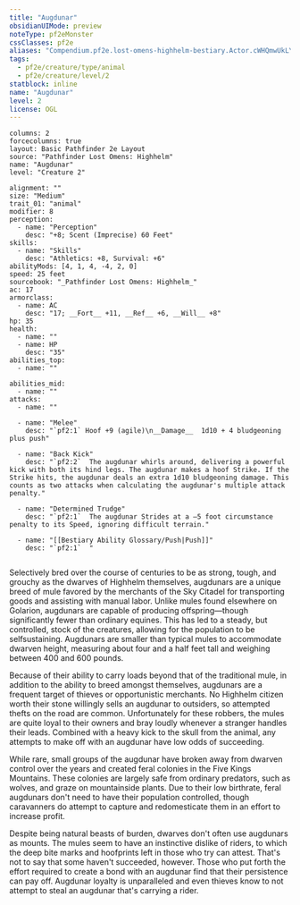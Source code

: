 ```yaml
---
title: "Augdunar"
obsidianUIMode: preview
noteType: pf2eMonster
cssClasses: pf2e
aliases: "Compendium.pf2e.lost-omens-highhelm-bestiary.Actor.cWHQmwUkLYBlFOGX" 
tags:
  - pf2e/creature/type/animal
  - pf2e/creature/level/2
statblock: inline
name: "Augdunar"
level: 2
license: OGL
---
```


```statblock
columns: 2
forcecolumns: true
layout: Basic Pathfinder 2e Layout
source: "Pathfinder Lost Omens: Highhelm"
name: "Augdunar"
level: "Creature 2"

alignment: ""
size: "Medium"
trait_01: "animal"
modifier: 8
perception:
  - name: "Perception"
    desc: "+8; Scent (Imprecise) 60 Feet"
skills:
  - name: "Skills"
    desc: "Athletics: +8, Survival: +6"
abilityMods: [4, 1, 4, -4, 2, 0]
speed: 25 feet
sourcebook: "_Pathfinder Lost Omens: Highhelm_"
ac: 17
armorclass:
  - name: AC
    desc: "17; __Fort__ +11, __Ref__ +6, __Will__ +8"
hp: 35
health:
  - name: ""
  - name: HP
    desc: "35"
abilities_top:
  - name: ""

abilities_mid:
  - name: ""
attacks:
  - name: ""

  - name: "Melee"
    desc: "`pf2:1` Hoof +9 (agile)\n__Damage__  1d10 + 4 bludgeoning plus push"

  - name: "Back Kick"
    desc: "`pf2:2`  The augdunar whirls around, delivering a powerful kick with both its hind legs. The augdunar makes a hoof Strike. If the Strike hits, the augdunar deals an extra 1d10 bludgeoning damage. This counts as two attacks when calculating the augdunar's multiple attack penalty."

  - name: "Determined Trudge"
    desc: "`pf2:1`  The augdunar Strides at a –5 foot circumstance penalty to its Speed, ignoring difficult terrain."

  - name: "[[Bestiary Ability Glossary/Push|Push]]"
    desc: "`pf2:1`  "
 
```



Selectively bred over the course of centuries to be as strong, tough, and grouchy as the dwarves of Highhelm themselves, augdunars are a unique breed of mule favored by the merchants of the Sky Citadel for transporting goods and assisting with manual labor. Unlike mules found elsewhere on Golarion, augdunars are capable of producing offspring—though significantly fewer than ordinary equines. This has led to a steady, but controlled, stock of the creatures, allowing for the population to be selfsustaining. Augdunars are smaller than typical mules to accommodate dwarven height, measuring about four and a half feet tall and weighing between 400 and 600 pounds.

Because of their ability to carry loads beyond that of the traditional mule, in addition to the ability to breed amongst themselves, augdunars are a frequent target of thieves or opportunistic merchants. No Highhelm citizen worth their stone willingly sells an augdunar to outsiders, so attempted thefts on the road are common. Unfortunately for these robbers, the mules are quite loyal to their owners and bray loudly whenever a stranger handles their leads. Combined with a heavy kick to the skull from the animal, any attempts to make off with an augdunar have low odds of succeeding.

While rare, small groups of the augdunar have broken away from dwarven control over the years and created feral colonies in the Five Kings Mountains. These colonies are largely safe from ordinary predators, such as wolves, and graze on mountainside plants. Due to their low birthrate, feral augdunars don't need to have their population controlled, though caravanners do attempt to capture and redomesticate them in an effort to increase profit.

Despite being natural beasts of burden, dwarves don't often use augdunars as mounts. The mules seem to have an instinctive dislike of riders, to which the deep bite marks and hoofprints left in those who try can attest. That's not to say that some haven't succeeded, however. Those who put forth the effort required to create a bond with an augdunar find that their persistence can pay off. Augdunar loyalty is unparalleled and even thieves know to not attempt to steal an augdunar that's carrying a rider.
